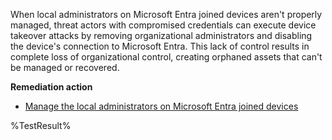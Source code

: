 When local administrators on Microsoft Entra joined devices aren't properly managed, threat actors with compromised credentials can execute device takeover attacks by removing organizational administrators and disabling the device's connection to Microsoft Entra. This lack of control results in complete loss of organizational control, creating orphaned assets that can't be managed or recovered.

**Remediation action**

- [Manage the local administrators on Microsoft Entra joined devices](https://learn.microsoft.com/entra/identity/devices/assign-local-admin?wt.mc_id=zerotrustrecommendations_automation_content_cnl_csasci#manage-the-microsoft-entra-joined-device-local-administrator-role)
<!--- Results --->
%TestResult%

